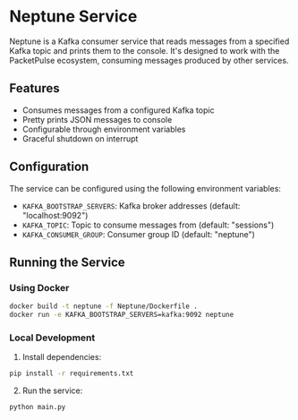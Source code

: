# Neptune Service

Neptune is a Kafka consumer service that reads messages from a specified Kafka topic and prints them to the console. It's designed to work with the PacketPulse ecosystem, consuming messages produced by other services.

## Features

- Consumes messages from a configured Kafka topic
- Pretty prints JSON messages to console
- Configurable through environment variables
- Graceful shutdown on interrupt

## Configuration

The service can be configured using the following environment variables:

- `KAFKA_BOOTSTRAP_SERVERS`: Kafka broker addresses (default: "localhost:9092")
- `KAFKA_TOPIC`: Topic to consume messages from (default: "sessions")
- `KAFKA_CONSUMER_GROUP`: Consumer group ID (default: "neptune")

## Running the Service

### Using Docker

```bash
docker build -t neptune -f Neptune/Dockerfile .
docker run -e KAFKA_BOOTSTRAP_SERVERS=kafka:9092 neptune
```

### Local Development

1. Install dependencies:
```bash
pip install -r requirements.txt
```

2. Run the service:
```bash
python main.py
``` 